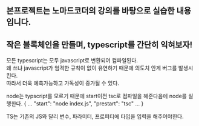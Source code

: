 ## 본프로젝트는 노마드코더의 강의를 바탕으로 실습한 내용입니다.

## 작은 블록체인을 만들며, typescript를 간단히 익혀보자!

모든 typescript는 모두 javascript로 변환되어 컴파일된다.  
왜 쓰냐 javascript가 엄격한 규칙이 없이 유연하기 때문에 의도치 안게 버그를 발생시킨다.  
따라서 더욱 예측가능하고 가독성이 증가될 수 있다.  


node는 typscript를 모르기 때문에 start이전 tsc로 컴파일을 해준다음에 node를 실행한다.
{
    ...
    "start": "node index.js",
    "prestart": "tsc"
    ...
}

TS는 기존의 JS와 달리 변수, 파라미터, 프로퍼티에 타입을 입력을 해주어야한다.


